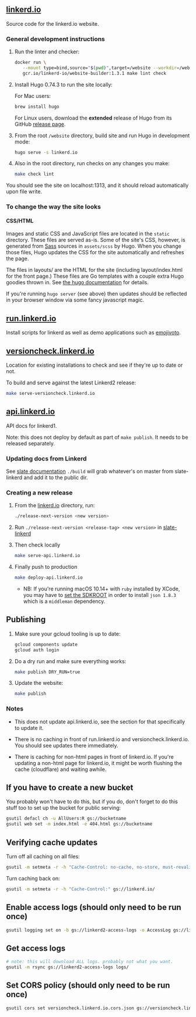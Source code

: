 
## [linkerd.io](linkerd.io)

Source code for the linkerd.io website.

### General development instructions

1. Run the linter and checker:

   ```bash
   docker run \
      --mount type=bind,source="$(pwd)",target=/website --workdir=/website \
      gcr.io/linkerd-io/website-builder:1.3.1 make lint check
   ```

1. Install Hugo 0.74.3 to run the site locally:

   For Mac users:

   ```bash
   brew install hugo
   ```

   For Linux users, download the **extended** release of Hugo from its GitHub
   [release page](https://github.com/gohugoio/hugo/releases).

1. From the root `/website` directory, build site and run Hugo in development mode:

    ```bash
    hugo serve -s linkerd.io
    ```

1. Also in the root directory, run checks on any changes you make:

    ```bash
    make check lint
    ```

You should see the site on localhost:1313, and it should reload
automatically upon file write.

### To change the way the site looks

#### CSS/HTML

Images and static CSS and JavaScript files are located in the `static`
directory. These files are served as-is. Some of the site's CSS, however, is
generated from [Sass](https://sass-lang.com) sources in `assets/scss` by
Hugo. When you change those files, Hugo updates the CSS for the site
automatically and refreshes the page.

The files in layouts/ are the HTML for the site (including layout/index.html
for the front page.) These files are Go templates with a couple extra Hugo
goodies thrown in. See [the hugo
documentation](http://gohugo.io/templates/overview/) for details.

If you're running `hugo server` (see above) then updates should be reflected in
your browser window via some fancy javascript magic.

## [run.linkerd.io](run.linkerd.io)

Install scripts for linkerd as well as demo applications such as
[emojivoto][emojivoto].

## [versioncheck.linkerd.io](versioncheck.linkerd.io)

Location for existing installations to check and see if they're up to date or
not.

To build and serve against the latest Linkerd2 release:

```bash
make serve-versioncheck.linkerd.io
```

## [api.linkerd.io](api.linkerd.io)

API docs for linkerd1.

Note: this does not deploy by default as part of `make publish`. It needs to be
released separately.

### Updating docs from Linkerd

See [slate documentation](slate-linkerd) `./build` will grab whatever's on
master from slate-linkerd and add it to the public dir.

### Creating a new release

1. From the [linkerd.io](linkerd.io) directory, run:

    ```bash
    ./release-next-version <new version>
    ```

1. Run `./release-next-version <release-tag> <new version>` in
   [slate-linkerd](https://github.com/BuoyantIO/slate-linkerd)

1. Then check locally

    ```bash
    make serve-api.linkerd.io
    ```

1. Finally push to production

    ```bash
    make deploy-api.linkerd.io
    ```

   * NB: If you're running macOS 10.14+ with `ruby` installed by XCode, you
    may have to [set the SDKROOT](https://github.com/castwide/vscode-solargraph/issues/78#issuecomment-552675511)
    in order to install `json 1.8.3` which is a `middleman` dependency.


## Publishing

1. Make sure your gcloud tooling is up to date:

    ```bash
    gcloud components update
    gcloud auth login
    ```

1. Do a dry run and make sure everything works:

    ```bash
    make publish DRY_RUN=true
    ```

1. Update the website:

    ```bash
    make publish
    ```

### Notes

- This does not update api.linkerd.io, see the section for that specifically to
  update it.

- There is no caching in front of run.linkerd.io and versioncheck.linkerd.io.
  You should see updates there immediately.

- There is caching for non-html pages in front of linkerd.io. If you're updating
  a non-html page for linkerd.io, it might be worth flushing the cache
  (cloudflare) and waiting awhile.

## If you have to create a new bucket

You probably won't have to do this, but if you do, don't forget to do this
stuff too to set up the bucket for public serving:

```bash
gsutil defacl ch -u AllUsers:R gs://bucketname
gsutil web set -m index.html -e 404.html gs://bucketname
```

## Verifying cache updates

Turn off all caching on all files:

```bash
gsutil -m setmeta -r -h "Cache-Control: no-cache, no-store, must-revalidate" gs://linkerd.io/
```

Turn caching back on:

```bash
gsutil -m setmeta -r -h "Cache-Control:" gs://linkerd.io/
```

## Enable access logs (should only need to be run once)

```bash
gsutil logging set on -b gs://linkerd2-access-logs -o AccessLog gs://linkerd.io
```

## Get access logs

```bash
# note: this will download ALL logs. probably not what you want.
gsutil -m rsync gs://linkerd2-access-logs logs/
```

## Set CORS policy (should only need to be run once)

```bash
gsutil cors set versioncheck.linkerd.io.cors.json gs://versioncheck.linkerd.io
```

[emojivoto]: https://github.com/BuoyantIO/emojivoto
[slate-linkerd]: https://github.com/BuoyantIO/slate-linkerd/blob/master/BUOYANT-README.md

